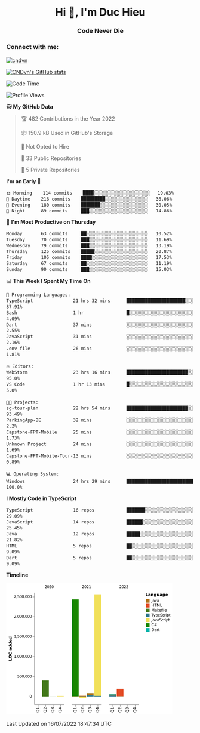 <h1 align="center">Hi 👋, I'm Duc Hieu</h1>
<h3 align="center">Code Never Die</h3>

<h3 align="left">Connect with me:</h3>
<p align="left">
<a href="https://linkedin.com/in/cndvn" target="blank"><img align="center" src="https://img.shields.io/badge/LinkedIn-0077B5?style=for-the-badge&logo=linkedin&logoColor=white" alt="cndvn"/></a>
<!--
<a href="https://fb.com/cnd.duchieu" target="blank"><img align="center" src="https://img.shields.io/badge/Facebook-1877F2?style=for-the-badge&logo=facebook&logoColor=white" alt="cnd.duchieu"/></a>
 -->
</p>

[![CNDvn's GitHub stats](https://github-readme-stats.vercel.app/api?username=cndvn)](https://github.com/anuraghazra/github-readme-stats)

<!--START_SECTION:waka-->
![Code Time](http://img.shields.io/badge/Code%20Time-0%20secs-blue)

![Profile Views](http://img.shields.io/badge/Profile%20Views-0-blue)

**🐱 My GitHub Data** 

> 🏆 482 Contributions in the Year 2022
 > 
> 📦 150.9 kB Used in GitHub's Storage 
 > 
> 🚫 Not Opted to Hire
 > 
> 📜 33 Public Repositories 
 > 
> 🔑 5 Private Repositories  
 > 
**I'm an Early 🐤** 

```text
🌞 Morning    114 commits    ████░░░░░░░░░░░░░░░░░░░░░   19.03% 
🌆 Daytime    216 commits    █████████░░░░░░░░░░░░░░░░   36.06% 
🌃 Evening    180 commits    ███████░░░░░░░░░░░░░░░░░░   30.05% 
🌙 Night      89 commits     ███░░░░░░░░░░░░░░░░░░░░░░   14.86%

```
📅 **I'm Most Productive on Thursday** 

```text
Monday       63 commits     ██░░░░░░░░░░░░░░░░░░░░░░░   10.52% 
Tuesday      70 commits     ███░░░░░░░░░░░░░░░░░░░░░░   11.69% 
Wednesday    79 commits     ███░░░░░░░░░░░░░░░░░░░░░░   13.19% 
Thursday     125 commits    █████░░░░░░░░░░░░░░░░░░░░   20.87% 
Friday       105 commits    ████░░░░░░░░░░░░░░░░░░░░░   17.53% 
Saturday     67 commits     ██░░░░░░░░░░░░░░░░░░░░░░░   11.19% 
Sunday       90 commits     ███░░░░░░░░░░░░░░░░░░░░░░   15.03%

```


📊 **This Week I Spent My Time On** 

```text
💬 Programming Languages: 
TypeScript               21 hrs 32 mins      ██████████████████████░░░   87.91% 
Bash                     1 hr                █░░░░░░░░░░░░░░░░░░░░░░░░   4.09% 
Dart                     37 mins             ░░░░░░░░░░░░░░░░░░░░░░░░░   2.55% 
JavaScript               31 mins             ░░░░░░░░░░░░░░░░░░░░░░░░░   2.16% 
.env file                26 mins             ░░░░░░░░░░░░░░░░░░░░░░░░░   1.81%

🔥 Editors: 
WebStorm                 23 hrs 16 mins      ███████████████████████░░   95.0% 
VS Code                  1 hr 13 mins        █░░░░░░░░░░░░░░░░░░░░░░░░   5.0%

🐱‍💻 Projects: 
sg-tour-plan             22 hrs 54 mins      ███████████████████████░░   93.49% 
ParkingApp-BE            32 mins             ░░░░░░░░░░░░░░░░░░░░░░░░░   2.2% 
Capstone-FPT-Mobile      25 mins             ░░░░░░░░░░░░░░░░░░░░░░░░░   1.73% 
Unknown Project          24 mins             ░░░░░░░░░░░░░░░░░░░░░░░░░   1.69% 
Capstone-FPT-Mobile-Tour-13 mins             ░░░░░░░░░░░░░░░░░░░░░░░░░   0.89%

💻 Operating System: 
Windows                  24 hrs 29 mins      █████████████████████████   100.0%

```

**I Mostly Code in TypeScript** 

```text
TypeScript               16 repos            ███████░░░░░░░░░░░░░░░░░░   29.09% 
JavaScript               14 repos            ██████░░░░░░░░░░░░░░░░░░░   25.45% 
Java                     12 repos            █████░░░░░░░░░░░░░░░░░░░░   21.82% 
HTML                     5 repos             ██░░░░░░░░░░░░░░░░░░░░░░░   9.09% 
Dart                     5 repos             ██░░░░░░░░░░░░░░░░░░░░░░░   9.09%

```


**Timeline**

![Chart not found](https://raw.githubusercontent.com/CNDvn/CNDvn/main/charts/bar_graph.png) 


 Last Updated on 16/07/2022 18:47:34 UTC
<!--END_SECTION:waka-->
